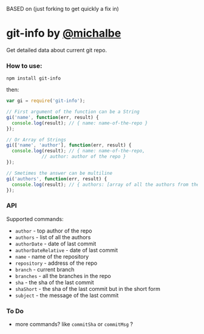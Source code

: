 BASED on (just forking to get quickly a fix in)

# git-info by [@michalbe](http://github.com/michalbe) #
Get detailed data about current git repo.

### How to use: ###
```
npm install git-info
```
then:
```javascript
var gi = require('git-info');

// First argument of the function can be a String
gi('name', function(err, result) {
  console.log(result); // { name: name-of-the-repo }
});

// Or Array of Strings
gi(['name', 'author'], function(err, result) {
  console.log(result); // { name: name-of-the-repo,
             // author: author of the repo }
});

// Smetimes the answer can be multiline
gi('authors', function(err, result) {
  console.log(result); // { authors: [array of all the authors from the projest] }
});
```

### API ###
Supported commands:
  * `author` - top author of the repo
  * `authors` - list of all the authors
  * `authorDate` - date of last commit
  * `authorDateRelative` - date of last commit
  * `name` - name of the repository
  * `repository` - address of the repo
  * `branch` - current branch
  * `branches` - all the branches in the repo
  * `sha` - the sha of the last commit
  * `shaShort` - the sha of the last commit but in the short form
  * `subject` - the message of the last commit

### To Do ###
  * more commands? like `commitSha` or `commitMsg` ?
